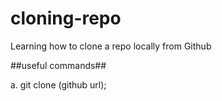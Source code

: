 # cloning-repo
Learning how to clone a repo locally from Github

##useful commands##

a. git clone (github url);